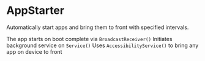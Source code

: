 # AppStarter

Automatically start apps and bring them to front with specified intervals.

The app starts on boot complete via `BroadcastReceiver()`
Initiates background service on `Service()`
Uses `AccessibilityService()` to bring any app on device to front


<!--video src="" width="300" /-->